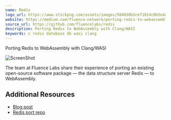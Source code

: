 ```yaml
---
name: Redis
logo_url: https://www.stickpng.com/assets/images/584830b5cef1014c0b5e4a9c.png
website: https://medium.com/fluence-network/porting-redis-to-webassembly-with-clang-wasi-af99b264ca8
source_url: https://github.com/fluencelabs/redis
description: Porting Redis to WebAssembly with Clang/WASI
keywords: c redis database db wasi clang
---
```


Porting Redis to WebAssembly with Clang/WASI

![ScreenShot](https://miro.medium.com/max/1600/0*mjxME2hyuHuAtHeo)

The team at Fluence Labs share their experience of porting an existing open-source software package — the data structure server Redis — to WebAssembly.

## Additional Resources

- [Blog post](https://medium.com/fluence-network/porting-redis-to-webassembly-with-clang-wasi-af99b264ca8)
- [Redis port repo](https://github.com/fluencelabs/redis)
